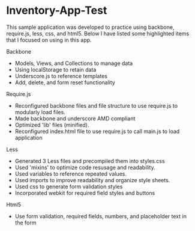 Inventory-App-Test
==================

This sample application was developed to practice using backbone, require.js, less, css, and html5. Below I have listed some highlighted items that I focused on using in this app. 

Backbone
- Models, Views, and Collections to manage data
- Using localStorage to retain data
- Underscore.js to reference templates
- Add, delete, and form reset functionality

Require.js
- Reconfigured backbone files and file structure to use require.js to modularly load files. 
- Made backbone and underscore AMD compliant 
- Optimized 'lib' files (minified).
- Reconfigured index.html file to use require.js to call main.js to load application

Less
- Generated 3 Less files and precompiled them into styles.css
- Used 'mixins' to optimize code resusage and readability. 
- Used variables to reference repeated values.
- Used imports to improve readability and organize style sheets.
- Used css to generate form validation styles
- Incorporated webkit for required field styles and buttons 

Html5
- Use form validation, required fields, numbers, and placeholder text in the form


